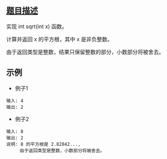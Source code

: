 
## [题目描述](https://leetcode-cn.com/problems/sqrtx/)
实现 int sqrt(int x) 函数。

计算并返回 x 的平方根，其中 x 是非负整数。

由于返回类型是整数，结果只保留整数的部分，小数部分将被舍去。

## 示例
- 例子1
```text
输入: 4
输出: 2
```

- 例子2
```text
输入: 8
输出: 2
说明: 8 的平方根是 2.82842..., 
     由于返回类型是整数，小数部分将被舍去。
```